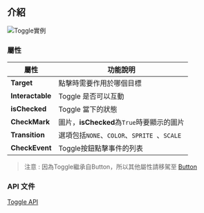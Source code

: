 
## 介紹

![Toggle實例](../../assets/ToggleUIExample.png)

### 屬性

| 屬性   | 功能說明 |
| ------------------- | ------------------------------ |
|**Target**| 點擊時需要作用於哪個目標 |
|**Interactable**| Toggle 是否可以互動 |
|**isChecked**| Toggle 當下的狀態 |
|**CheckMark**| 圖片，**isChecked**為`True`時要顯示的圖片 |
|**Transition**| 選項包括`NONE`、`COLOR`、`SPRITE `、`SCALE` |
|**CheckEvent**| Toggle按鈕點擊事件的列表 |

> 注意 : 因為Toggle繼承自Button，所以其他屬性請移駕至 [Button](button.md)

### API 文件

[Toggle API](https://docs.cocos.com/creator/3.6/api/zh/class/Toggle)